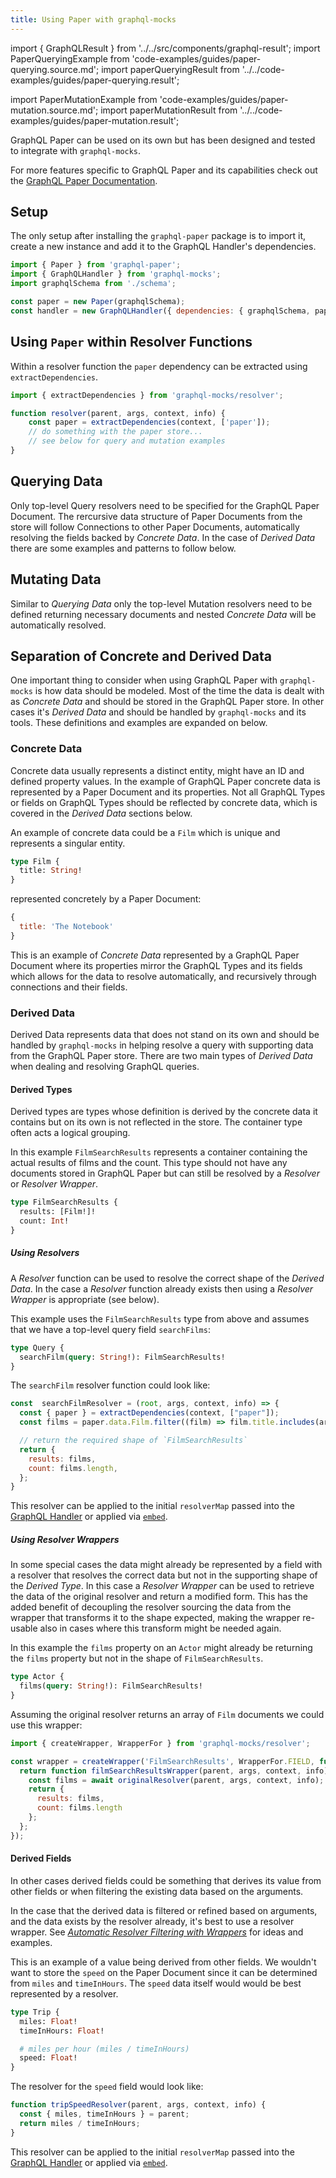 ```yaml
---
title: Using Paper with graphql-mocks
---
```


import { GraphQLResult } from '../../src/components/graphql-result';
import PaperQueryingExample from 'code-examples/guides/paper-querying.source.md';
import paperQueryingResult from '../../code-examples/guides/paper-querying.result';

import PaperMutationExample from 'code-examples/guides/paper-mutation.source.md';
import paperMutationResult from '../../code-examples/guides/paper-mutation.result';

GraphQL Paper can be used on its own but has been designed and tested to integrate with `graphql-mocks`.

For more features specific to GraphQL Paper and its capabilities check out the [GraphQL Paper Documentation](/docs/paper/introducing-paper).

## Setup

The only setup after installing the `graphql-paper` package is to import it, create a new instance and add it to the GraphQL Handler's dependencies.

```js
import { Paper } from 'graphql-paper';
import { GraphQLHandler } from 'graphql-mocks';
import graphqlSchema from './schema';

const paper = new Paper(graphqlSchema);
const handler = new GraphQLHandler({ dependencies: { graphqlSchema, paper }})
```

## Using `Paper` within Resolver Functions

Within a resolver function the `paper` dependency can be extracted using `extractDependencies`.

```js
import { extractDependencies } from 'graphql-mocks/resolver';

function resolver(parent, args, context, info) {
    const paper = extractDependencies(context, ['paper']);
    // do something with the paper store...
    // see below for query and mutation examples
}
```

## Querying Data

Only top-level Query resolvers need to be specified for the GraphQL Paper Document. The rercursive data structure of Paper Documents from the store will follow Connections to other Paper Documents, automatically resolving the fields backed by *Concrete Data*. In the case of *Derived Data* there are some examples and patterns to follow below.

<PaperQueryingExample />

<GraphQLResult result={paperQueryingResult} />

## Mutating Data

Similar to *Querying Data* only the top-level Mutation resolvers need to be defined returning necessary documents and nested *Concrete Data* will be automatically resolved.

<PaperMutationExample />

<GraphQLResult result={paperMutationResult} />

## Separation of Concrete and Derived Data

One important thing to consider when using GraphQL Paper with `graphql-mocks` is how data should be modeled. Most of the time the data is dealt with as *Concrete Data* and should be stored in the GraphQL Paper store. In other cases it's *Derived Data* and should be handled by `graphql-mocks` and its tools. These definitions and examples are expanded on below.

### Concrete Data

Concrete data usually represents a distinct entity, might have an ID and defined property values. In the example of GraphQL Paper concrete data is represented by a Paper Document and its properties. Not all GraphQL Types or fields on GraphQL Types should be reflected by concrete data, which is covered in the *Derived Data* sections below.

An example of concrete data could be a `Film` which is unique and represents a singular entity.

```graphql
type Film {
  title: String!
}
```

represented concretely by a Paper Document:

```js
{
  title: 'The Notebook'
}
```

This is an example of *Concrete Data* represented by a GraphQL Paper Document where its properties mirror the GraphQL Types and its fields which allows for the data to resolve automatically, and recursively through connections and their fields.

### Derived Data

Derived Data represents data that does not stand on its own and should be handled by `graphql-mocks` in helping resolve a query with supporting data from the GraphQL Paper store. There are two main types of *Derived Data* when dealing and resolving GraphQL queries.

#### Derived Types

Derived types are types whose definition is derived by the concrete data it contains but on its own is not reflected in the store. The container type often acts a logical grouping.

In this example `FilmSearchResults` represents a container containing the actual results of films and the count. This type should not have any documents stored in GraphQL Paper but can still be resolved by a *Resolver* or *Resolver Wrapper*.

```graphql
type FilmSearchResults {
  results: [Film!]!
  count: Int!
}
```

##### Using Resolvers

A *Resolver* function can be used to resolve the correct shape of the *Derived Data*. In the case a *Resolver* function already exists then using a *Resolver Wrapper* is appropriate (see below).

This example uses the `FilmSearchResults` type from above and assumes that we have a top-level query field `searchFilms`:

```graphql
type Query {
  searchFilm(query: String!): FilmSearchResults!
}
```

The `searchFilm` resolver function could look like:

```js
const  searchFilmResolver = (root, args, context, info) => {
  const { paper } = extractDependencies(context, ["paper"]);
  const films = paper.data.Film.filter((film) => film.title.includes(args.query));

  // return the required shape of `FilmSearchResults`
  return {
    results: films,
    count: films.length,
  };
}
```

This resolver can be applied to the initial `resolverMap` passed into the [GraphQL Handler](/docs/getting-started/create-handler) or applied via [`embed`](/docs/resolver-map/managing-resolvers#using-embed).

##### Using Resolver Wrappers

In some special cases the data might already be represented by a field with a resolver that resolves the correct data but not in the supporting shape of the *Derived Type*. In this case a *Resolver Wrapper* can be used to retrieve the data of the original resolver and return a modified form. This has the added benefit of decoupling the resolver sourcing the data from the wrapper that transforms it to the shape expected, making the wrapper re-usable also in cases where this transform might be needed again.

In this example the `films` property on an `Actor` might already be returning the `films` property but not in the shape of `FilmSearchResults`.

```graphql
type Actor {
  films(query: String!): FilmSearchResults!
}
```

Assuming the original resolver returns an array of `Film` documents we could use this wrapper:

```js
import { createWrapper, WrapperFor } from 'graphql-mocks/resolver';

const wrapper = createWrapper('FilmSearchResults', WrapperFor.FIELD, function(originalResolver, wrapperOptions) {
  return function filmSearchResultsWrapper(parent, args, context, info) {
    const films = await originalResolver(parent, args, context, info);
    return {
      results: films,
      count: films.length
    };
  };
});
```

#### Derived Fields

In other cases derived fields could be something that derives its value from other fields or when filtering the existing data based on the arguments.

In the case that the derived data is filtered or refined based on arguments, and the data exists by the resolver already, it's best to use a resolver wrapper. See [*Automatic Resolver Filtering with Wrappers*](/docs/guides/automatic-filtering) for ideas and examples.

This is an example of a value being derived from other fields. We wouldn't want to store the `speed` on the Paper Document since it can be determined from `miles` and `timeInHours`. The `speed` data itself would would be best represented by a resolver.

```graphql
type Trip {
  miles: Float!
  timeInHours: Float!

  # miles per hour (miles / timeInHours)
  speed: Float!
}
```

The resolver for the `speed` field would look like:

```js
function tripSpeedResolver(parent, args, context, info) {
  const { miles, timeInHours } = parent;
  return miles / timeInHours;
}
```

This resolver can be applied to the initial `resolverMap` passed into the [GraphQL Handler](/docs/getting-started/create-handler) or applied via [`embed`](/docs/resolver-map/managing-resolvers#using-embed).
